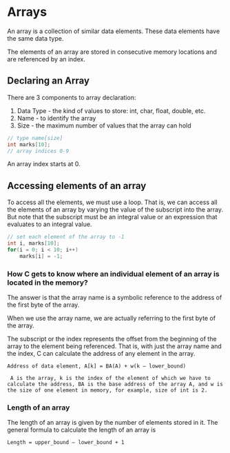 # Arrays

An array is a collection of similar data elements. These data elements have the same data type. 

The elements of an array are stored in consecutive memory locations and are referenced by an index. 

## Declaring an Array
There are 3 components to array declaration:
1. Data Type - the kind of values to store: int, char, float, double, etc.
2. Name - to identify the array
3. Size - the maximum number of values that the array can hold

```c
// type name[size]
int marks[10];
// array indices 0-9
```
An array index starts at 0. 

## Accessing elements of an array
To access all the elements, we must use a loop. That is, we can access all the elements of an array by varying the value of the subscript into the array. But note that the subscript must be an integral value or an expression that evaluates to an integral value. 

```c
// set each element of the array to -1
int i, marks[10];
for(i = 0; i < 10; i++)
    marks[i] = -1;
```
### How C gets to know where an individual element of an array is located in the memory?

 The answer is that the array name is a symbolic reference to the address of the first byte of the array. 
 
 When we use the array name, we are actually referring to the first byte of the array.

The subscript or the index represents the offset from the beginning of the array to the element being referenced. That is, with just the array name and the index, C can calculate the address of any element in the array.

```
Address of data element, A[k] = BA(A) + w(k – lower_bound)

 A is the array, k is the index of the element of which we have to calculate the address, BA is the base address of the array A, and w is the size of one element in memory, for example, size of int is 2.
```

### Length of an array
The length of an array is given by the number of elements stored in it. The general formula to calculate the length of an array is

```
Length = upper_bound – lower_bound + 1
```

